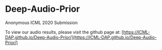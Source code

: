 # Deep-Audio-Prior
Anonymous ICML 2020 Submission

To view our audio results, please visit the github page at: [https://ICML-DAP.github.io/Deep-Audio-Prior/](https://ICML-DAP.github.io/Deep-Audio-Prior/)

